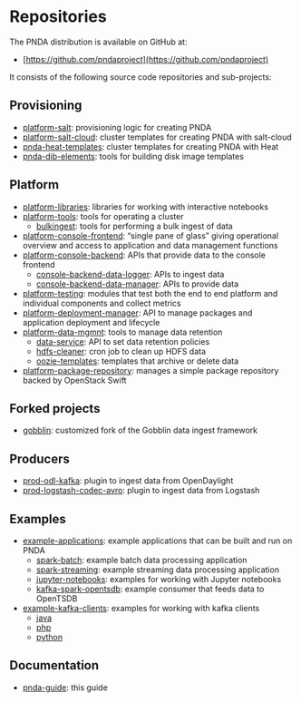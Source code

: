 # Repositories

The PNDA distribution is available on GitHub at:

 * [https://github.com/pndaproject](https://github.com/pndaproject)

It consists of the following source code repositories and sub-projects:

## Provisioning

 * [platform-salt](platform-salt/README.md): provisioning logic for creating PNDA
 * [platform-salt-cloud](platform-salt-cloud/README.md): cluster templates for creating PNDA with salt-cloud
 * [pnda-heat-templates](pnda-heat-templates/README.md): cluster templates for creating PNDA with Heat
 * [pnda-dib-elements](pnda-dib-elements/README.md): tools for building disk image templates

## Platform

 * [platform-libraries](platform-libraries/README.md): libraries for working with interactive notebooks
 * [platform-tools](platform-tools/README.md): tools for operating a cluster
     * [bulkingest](platform-tools/bulkingest/README.md): tools for performing a bulk ingest of data
 * [platform-console-frontend](platform-console-frontend/README.md): “single pane of glass” giving operational overview and access to application and data management functions
 * [platform-console-backend](platform-console-backend/README.md): APIs that provide data to the console frontend
   * [console-backend-data-logger](platform-console-backend/console-backend-data-logger/README.md): APIs to ingest data
   * [console-backend-data-manager](platform-console-backend/console-backend-data-manager/README.md): APIs to provide data
 * [platform-testing](platform-testing/README.md): modules that test both the end to end platform and individual components and collect metrics
 * [platform-deployment-manager](platform-deployment-manager/README.md): API to manage packages and application deployment and lifecycle
 * [platform-data-mgmnt](platform-data-mgmnt/README.md): tools to manage data retention
   * [data-service](platform-data-mgmnt/data-service/README.md): API to set data retention policies
   * [hdfs-cleaner](platform-data-mgmnt/hdfs-cleaner/README.md): cron job to clean up HDFS data
   * [oozie-templates](platform-data-mgmnt/oozie-templates/README.md): templates that archive or delete data
 * [platform-package-repository](platform-package-repository/README.md): manages a simple package repository backed by OpenStack Swift

## Forked projects

 * [gobblin](gobblin/README.md): customized fork of the Gobblin data ingest framework

## Producers

 * [prod-odl-kafka](prod-odl-kafka/README.md): plugin to ingest data from OpenDaylight
 * [prod-logstash-codec-avro](prod-logstash-codec-avro/README.md): plugin to ingest data from Logstash

## Examples

 * [example-applications](repos/example-applications/README.md): example applications that can be built and run on PNDA
   * [spark-batch](repos/example-applications/spark-batch/README.md): example batch data processing application
   * [spark-streaming](repos/example-applications/spark-streaming/README.md): example streaming data processing application
   * [jupyter-notebooks](repos/example-applications/jupyter-notebooks/README.md): examples for working with Jupyter notebooks
   * [kafka-spark-opentsdb](repos/example-applications/kafka-spark-opentsdb/README.md): example consumer that feeds data to OpenTSDB
 * [example-kafka-clients](repos/example-kafka-clients/README.md): examples for working with kafka clients
   * [java](repos/example-kafka-clients/java/README.md)
   * [php](repos/example-kafka-clients/php/README.md)
   * [python](repos/example-kafka-clients/python/README.md)

## Documentation

 * [pnda-guide](../README.md): this guide
